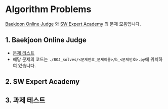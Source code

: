 # Algorithm Problems

[Baekjoon Online Judge](https://www.acmicpc.net/) 와 [SW Expert Academy](https://swexpertacademy.com/main/main.do) 의 문제 모음입니다. 



## 1. Baekjoon Online Judge

- [문제 리스트](https://www.acmicpc.net/user/didwjd169)
- 해당 문제의 코드는 `./BOJ_solves/<문제번호_문제이름>/b_<문제번호>.py`에 위치하여 있습니다.

## 2. SW Expert Academy 


## 3. 과제 테스트

